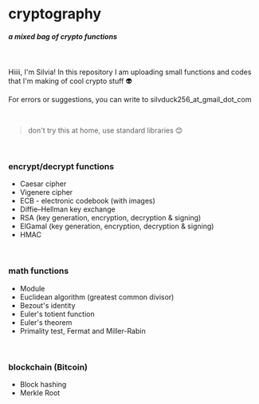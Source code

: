 # cryptography

##### _a mixed bag of crypto functions_

&nbsp;

Hiiii, I'm Silvia! In this repository I am uploading small functions and codes that I'm making of cool crypto stuff :alien:

For errors or suggestions, you can write to silvduck256_at_gmail_dot_com

&nbsp;

> don't try this at home, use standard libraries :blush:

&nbsp;

### encrypt/decrypt functions

- Caesar cipher
- Vigenere cipher
- ECB - electronic codebook (with images)
- Diffie–Hellman key exchange
- RSA (key generation, encryption, decryption & signing)
- ElGamal (key generation, encryption, decryption & signing)
- HMAC

&nbsp;

### math functions

- Module
- Euclidean algorithm (greatest common divisor)
- Bezout's identity
- Euler's totient function
- Euler's theorem
- Primality test, Fermat and Miller-Rabin

&nbsp;

### blockchain (Bitcoin)

- Block hashing
- Merkle Root

